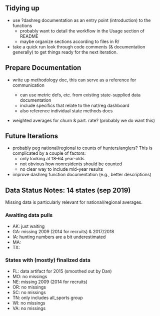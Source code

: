 
## Tidying up

- use ?dashreg documentation as an entry point (introduction) to the functions
    + probably want to detail the workflow in the Usage section of README
    + maybe organize sections according to files in R/
- take a quick run look through code comments (& documentation generally) to get things ready for the next iteration.

## Prepare Documentation

- write up methodology doc, this can serve as a reference for communication
    + can use metric defs, etc. from existing state-supplied data documentation
    + include specifics that relate to the nat/reg dashboard
    + also reference individual state methods docs
    
- weighted averages for churn & part. rate? (probably we do want this)

## Future Iterations

- probably peg national/regional to counts of hunters/anglers? This is complicated by a couple of factors:
    + only looking at 18-64 year-olds
    + not obvious how nonresidents should be counted
    + no clear way to include mid-year results
- improve dashreg function documentation (e.g., better descriptions)

## Data Status Notes: 14 states (sep 2019)

Missing data is particularly relevant for national/regional averages.

### Awaiting data pulls

- AK: just waiting
- GA: missing 2009 (2014 for recruits) & 2017/2018
- IA: hunting numbers are a bit underestimated
- MA: 
- TX: 

### States with (mostly) finalized data

- FL: data artifact for 2015 (smoothed out by Dan)
- MO: no missings
- NE: missing 2009 (2014 for recruits)
- OR: no missings
- SC: no missings
- TN: only includes all_sports group
- WI: no missings
- VA: no missings

